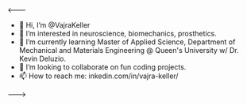 <---
- 👋 Hi, I’m @VajraKeller
- 👀 I’m interested in neuroscience, biomechanics, prosthetics.
- 🌱 I’m currently learning Master of Applied Science, Department of Mechanical and Materials Engineering @ Queen's University w/ Dr. Kevin Deluzio.
- 💞️ I’m looking to collaborate on fun coding projects.
- 📫 How to reach me: inkedin.com/in/vajra-keller/

--->


